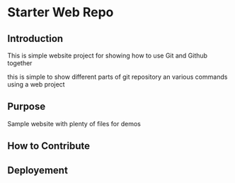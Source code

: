 

# Starter Web Repo

## Introduction


This is simple website project for showing how to use Git and Github
together

this is simple to show different parts of git repository an various commands using a web project
## Purpose

Sample website with plenty of files for demos


## How to Contribute

## Deployement
